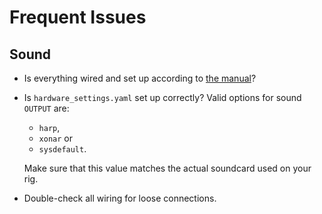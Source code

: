 # Frequent Issues

## Sound

- Is everything wired and set up according to [the manual](https://doi.org/10.6084/m9.figshare.11634732.v6)?
- Is `hardware_settings.yaml` set up correctly? Valid options for sound `OUTPUT` are:
  - `harp`,
  - `xonar` or
  - `sysdefault`.
  
  Make sure that this value matches the actual soundcard used on your rig.

- Double-check all wiring for loose connections. 
